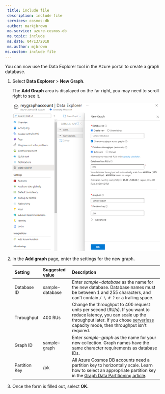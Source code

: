 ```yaml
---
 title: include file
 description: include file
 services: cosmos-db
 author: markjbrown
 ms.service: azure-cosmos-db
 ms.topic: include
 ms.date: 04/13/2018
 ms.author: mjbrown
ms.custom: include file
---
```


You can now use the Data Explorer tool in the Azure portal to create a graph database. 

1. Select **Data Explorer** > **New Graph**.

    The **Add Graph** area is displayed on the far right, you may need to scroll right to see it.

    ![The Azure portal Data Explorer, Add Graph page](./media/cosmos-db-create-graph/azure-cosmosdb-data-explorer-graph.png)

2. In the **Add graph** page, enter the settings for the new graph.

    Setting|Suggested value|Description
    ---|---|---
    Database ID|sample-database|Enter *sample-database* as the name for the new database. Database names must be between 1 and 255 characters, and can't contain `/ \ # ?` or a trailing space.
    Throughput|400 RUs|Change the throughput to 400 request units per second (RU/s). If you want to reduce latency, you can scale up the throughput later. If you chose [serverless](/azure/cosmos-db/serverless) capacity mode, then throughput isn't required.
    Graph ID|sample-graph|Enter *sample-graph* as the name for your new collection. Graph names have the same character requirements as database IDs.
    Partition Key| /pk |All Azure Cosmos DB accounts need a partition key to horizontally scale. Learn how to select an appropriate partition key in the [Graph Data Partitioning article](..\gremlin\partitioning.md).

3. Once the form is filled out, select **OK**.
